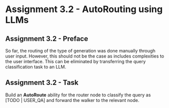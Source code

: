 # Assignment 3.2 - AutoRouting using LLMs

## Assignment 3.2 - Preface

So far, the routing of the type of generation was done manually through user input. However, this should not be the case as includes complexities to the user interface. This can be eliminated by transferring the query classification task to an LLM.

## Assignment 3.2 - Task

Build an __AutoRoute__ ability for the router node to classify the query as [TODO | USER_QA] and forward the walker to the relevant node.
